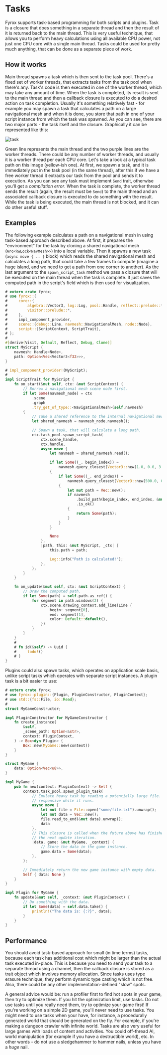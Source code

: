 # Tasks

Fyrox supports task-based programming for both scripts and plugins. Task is a closure that does something in a separate
thread and then the result of it is returned back to the main thread. This is very useful technique, that allows you to
perform heavy calculations using all available CPU power, not just one CPU core with a single main thread. Tasks could
be used for pretty much anything, that can be done as a separate piece of work. 

## How it works

Main thread spawns a task which is then sent to the task pool. There's a fixed set of worker threads, that extracts
tasks from the task pool when there's any. Task's code is then executed in one of the worker thread, which may take
any amount of time. When the task is completed, its result is sent to the main thread and then a callback closure is
executed to do a desired action on task completion. Usually it's something relatively fast - for example you may 
spawn a task that calculates a path on a large navigational mesh and when it is done, you store that path in one of your
script instance from which the task was spawned. As you can see, there are two major parts - the task itself and the
closure. Graphically it can be represented like this:

![task](task.svg)

Green line represents the main thread and the two purple lines are the worker threads. There could be any number of
worker threads, and usually it is a worker thread per each CPU core. Let's take a look at a typical task path on
this image (yellow-ish one). At first, we spawn a task, and it is immediately put in the task pool (in the same thread),
after this if we have a free worker thread it extracts our task from the pool and sends it to execution. As you can
see any task must implement `Send` trait, otherwise you'll get a _compilation error_. When the task is complete, the
worker thread sends the result (again, the result must be `Send`) to the main thread and an associated callback closure
is executed to do something with the result. While the task is being executed, the main thread is not blocked, and it 
can do other useful stuff. 

## Examples

The following example calculates a path on a navigational mesh in using task-based approach described above. At first,
it prepares the "environment" for the task by cloning a shared navigational mesh (`Arc<RwLock<NavMesh>>`) into a 
local variable. Then it spawns a new task (`async move { .. }` block) which reads the shared navigational mesh
and calculates a long path, that could take a few frames to compute (imagine a huge island, and we need to get
a path from one corner to another). As the last argument to the `spawn_script_task` method we pass a closure that
will be executed on the main thread when the task is complete. It just saves the computed path in the script's 
field which is then used for visualization.

```rust ,no_run
# extern crate fyrox;
# use fyrox::{
#     core::{
#         algebra::Vector3, log::Log, pool::Handle, reflect::prelude::*, uuid::Uuid,
#         visitor::prelude::*,
#     },
#     impl_component_provider,
#     scene::{debug::Line, navmesh::NavigationalMesh, node::Node},
#     script::{ScriptContext, ScriptTrait},
# };
# 
#[derive(Visit, Default, Reflect, Debug, Clone)]
struct MyScript {
    navmesh: Handle<Node>,
    path: Option<Vec<Vector3<f32>>>,
}

# impl_component_provider!(MyScript);
# 
impl ScriptTrait for MyScript {
    fn on_start(&mut self, ctx: &mut ScriptContext) {
        // Borrow a navigational mesh scene node first.
        if let Some(navmesh_node) = ctx
            .scene
            .graph
            .try_get_of_type::<NavigationalMesh>(self.navmesh)
        {
            // Take a shared reference to the internal navigational mesh.
            let shared_navmesh = navmesh_node.navmesh();

            // Spawn a task, that will calculate a long path.
            ctx.task_pool.spawn_script_task(
                ctx.scene_handle,
                ctx.handle,
                async move {
                    let navmesh = shared_navmesh.read();

                    if let Some((_, begin_index)) =
                        navmesh.query_closest(Vector3::new(1.0, 0.0, 3.0))
                    {
                        if let Some((_, end_index)) =
                            navmesh.query_closest(Vector3::new(500.0, 0.0, 800.0))
                        {
                            let mut path = Vec::new();
                            if navmesh
                                .build_path(begin_index, end_index, &mut path)
                                .is_ok()
                            {
                                return Some(path);
                            }
                        }
                    }

                    None
                },
                |path, this: &mut MyScript, _ctx| {
                    this.path = path;

                    Log::info("Path is calculated!");
                },
            );
        }
    }

    fn on_update(&mut self, ctx: &mut ScriptContext) {
        // Draw the computed path.
        if let Some(path) = self.path.as_ref() {
            for segment in path.windows(2) {
                ctx.scene.drawing_context.add_line(Line {
                    begin: segment[0],
                    end: segment[1],
                    color: Default::default(),
                })
            }
        }
    }
    # 
    # fn id(&self) -> Uuid {
    #     todo!()
    # }
}
```

Plugins could also spawn tasks, which operates on application scale basis, unlike script tasks which operates with
separate script instances. A plugin task is a bit easier to use:

```rust ,no_run
# extern crate fyrox;
# use fyrox::plugin::{Plugin, PluginConstructor, PluginContext};
# use std::{fs::File, io::Read};
#
struct MyGameConstructor;

impl PluginConstructor for MyGameConstructor {
    fn create_instance(
        &self,
        _scene_path: Option<&str>,
        context: PluginContext,
    ) -> Box<dyn Plugin> {
        Box::new(MyGame::new(context))
    }
}

struct MyGame {
    data: Option<Vec<u8>>,
}

impl MyGame {
    pub fn new(context: PluginContext) -> Self {
        context.task_pool.spawn_plugin_task(
            // Emulate heavy task by reading a potentially large file. The game will be fully
            // responsive while it runs.
            async move {
                let mut file = File::open("some/file.txt").unwrap();
                let mut data = Vec::new();
                file.read_to_end(&mut data).unwrap();
                data
            },
            // This closure is called when the future above has finished, but not immediately - on
            // the next update iteration.
            |data, game: &mut MyGame, _context| {
                // Store the data in the game instance.
                game.data = Some(data);
            },
        );

        // Immediately return the new game instance with empty data.
        Self { data: None }
    }
}

impl Plugin for MyGame {
    fn update(&mut self, _context: &mut PluginContext) {
        // Do something with the data.
        if let Some(data) = self.data.take() {
            println!("The data is: {:?}", data);
        }
    }
}
```

## Performance

You should avoid task-based approach for small (in time terms) tasks, because each task has additional cost which
might be larger than the actual task executed in-place. This is because you need to send your task to a separate 
thread using a channel, then the callback closure is stored as a trait object which involves memory allocation. 
Since tasks uses type erasure technique, they perform dynamic type casting which is not free. Also, there could be
any other implementation-defined "slow" spots.

A general advice would be: run a profiler first to find hot spots in your game, then try to optimize them. If you
hit the optimization limit, use tasks. Do not use tasks until you really need them, try to optimize your game first!
If you're working on a simple 2D game, you'll never need to use tasks. You might need to use tasks when your have,
for instance, a procedurally generated world that should be generated on the fly. For example, if you're making a
dungeon crawler with infinite world. Tasks are also very useful for large games with loads of content and activities.
You could off-thread AI, world manipulation (for example if you have a destructible world), etc. In other words -
do not use a sledgehammer to hammer nails, unless you have a _huge_ nail.